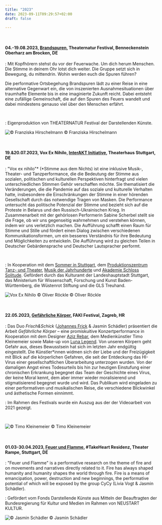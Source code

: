 ```yaml
---
title: "2023"
date: 2023-09-11T09:29:57+02:00
draft: false

---
```


&nbsp;

#### **04.-19.08.2023, [Brandspuren](https://theaternatur.de/event/brandspuren-2/), Theaternatur Festival, Benneckenstein Oberharz am Brocken, DE**
:   Mit Kopfhörern stehst du vor der Feuerwache. Um dich herum Menschen. Die Stimme in deinem Ohr lotst dich weiter. Die Gruppe setzt sich in Bewegung, du mittendrin. Wohin werden euch die Spuren führen?

Die performative Ortsbegehung Brandspuren lädt zu einer Reise in eine alternative Gegenwart ein, die von inszenierten Ausnahmesituationen über traumhafte Elemente bis in eine imaginierte Zukunft reicht. Dabei entsteht eine zufällige Gemeinschaft, die auf den Spuren des Feuers wandelt und dabei mindestens genauso viel über den Menschen erfährt.

&nbsp;

:   Eigenproduktion von THEATERNATUR Festival der Darstellenden Künste.

![© Franziska Hirschelmann](/upcoming/brandspuren.jpg)
© Franziska Hirschelmann

&nbsp;

#### **19.&20.07.2023, Vox Ex Nihilo, [InterAKT Initiative](https://interakt-initiative.com/), Theaterhaus Stuttgart, DE**
:   "Vox ex nihilo"\* (\*Stimme aus dem Nichts) ist eine inklusive Musik-, Theater- und Tanzperformance, die die Bedeutung der Stimme aus sozialen, politischen und kulturellen Perspektiven hinterfragt und vielen unterschiedlichen Stimmen Gehör verschaffen möchte. Sie thematisiert die Veränderungen, die die Pandemie auf das soziale und kulturelle Verhalten hatte, insbesondere die Einschränkungen der Stimme in einer hörenden Gesellschaft durch das notwendige Tragen von Masken. Die Performance untersucht das politische Potenzial der Stimme und bezieht sich auf die Proteste in Belarus und den Russisch-Ukrainischen Krieg. In Zusammenarbeit mit der gehörlosen Performerin Sabine Scherbel stellt sie die Frage, ob wir uns gegenseitig wahrnehmen und verstehen können, indem wir uns verletzlich machen. Die Aufführung schafft einen Raum für Stimme und Stille und fördert einen Dialog zwischen verschiedenen Kommunikationsformen, um ein besseres Verständnis für ihre Bedeutung und Möglichkeiten zu entwickeln. Die Aufführung wird zu gleichen Teilen in Deutscher Gebärdensprache und Deutscher Lautspracher performt.

&nbsp;

:   In Kooperation mit dem [Sommer in Stuttgart](https://www.sommer-in-stuttgart.de/), dem [Produktionszentrum Tanz- und Theater](http://produktionszentrum.de/), [Musik der Jahrhunderte](https://www.mdjstuttgart.de/) und [Akademie Schloss Solitude](https://www.akademie-solitude.de/de/).
Gefördert durch das Kulturamt der Landeshauptstadt Stuttgart, das Ministerium für Wissenschaft, Forschung und Kunst Baden-Württemberg, die Wüstenrot Stiftung und die GLS Treuhand.

![Vox Ex Nihilo © Oliver Röckle](/upcoming/VEN2.png)
© Oliver Röckle

&nbsp;

#### **22.05.2023, [Gefährliche Körper](https://www.instagram.com/p/Csbe0Tkquks/), FAKI Festival, Zagreb, HR**
:   Das Duo *Frisch&Schick* ([Johannes Frick](https://www.instagram.com/jon_darc/) & Jasmin Schädler) präsentiert die Arbeit *Gefährliche Körper* – eine promiskuitive Konzertperformance in Kooperation mit dem Designer [Aziz Rebar](https://www.instagram.com/aziz_rebar/), dem Medienkünstler Timo Kleinemeier sowie Make-up von [Luna Legend](https://www.instagram.com/luna.legend/).
Von unseren Körpern geht Gefahr aus, dieses Bewusstsein hat sich im letzten Jahr endgültig eingestellt. Die Künstler\*innen widmen sich der Liebe und der Freizügigkeit mit Blick auf die körperlichen Gefahren, die seit der Entdeckung das HI-Virus einer gesellschaftlichen Überarbeitung unterzogen wurden. Von der damaligen Angst eines Todesurteils bis hin zur heutigen Einstufung einer chronischen Erkrankung begegnet das Team der Geschichte eines Virus, der keine Moral kennt, dem aber immer wieder moralisierend und stigmatisierend begegnet wurde und wird. 
Das Publikum wird eingeladen zu einer performativen und musikalischen Reise, die verschiedene Blickwinkel und ästhetische Formen einnimmt.

:   Im Rahmen des Festivals wurde ein Auszug aus der der Videoarbeit von 2021 gezeigt.

&nbsp;

![© Timo Kleinemeier](/upcoming/positive.jpg)
© Timo Kleinemeier

&nbsp;

#### **01.03-30.04.2023, [Feuer und Flamme](https://www.fonds-daku.de/foerderung/foerder-ergebnisse/residenzen-nft-januar-2023/), #TakeHeart Residenz, Theater Rampe, Stuttgart, DE**

:   "Feuer und Flamme" is a performative research on the theme of fire and on movements and narratives directly related to it. Fire has always shaped humanity and humanity shapes the world through fire. Fire is a means of emancipation, power, destruction and new beginnings, the performative potential of which will be exposed by the group CyCy (Livia Vogt & Jasmin Schädler).

:   Gefördert vom Fonds Darstellende Künste aus Mitteln der Beauftragten der Bundesregierung für Kultur und Medien im Rahmen von NEUSTART KULTUR.

![© Jasmin Schädler](/upcoming/feuerflamme.jpg)
© Jasmin Schädler

&nbsp;